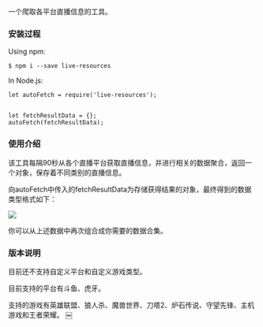 一个爬取各平台直播信息的工具。


### 安装过程

Using npm:
		
	$ npm i --save live-resources
	
In Node.js:

	let autoFetch = require('live-resources');
	
	
	let fetchResultData = {};
	autoFetch(fetchResultData);
	

### 使用介绍

该工具每隔90秒从各个直播平台获取直播信息，并进行相关的数据聚合，返回一个对象，保存着不同类别的直播信息。

向autoFetch中传入的fetchResultData为存储获得结果的对象，最终得到的数据类型格式如下：

![](http://ww3.sinaimg.cn/large/0060lm7Tgy1fhuxi8f1nvj30py0hrwh7.jpg)

你可以从上述数据中再次组合成你需要的数据合集。



### 版本说明

目前还不支持自定义平台和自定义游戏类型。

目前支持的平台有斗鱼、虎牙。

支持的游戏有英雄联盟、狼人杀、魔兽世界、刀塔2、炉石传说、守望先锋、主机游戏和王者荣耀。
￼
